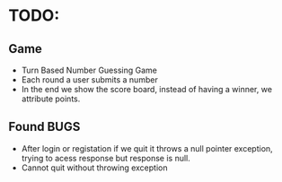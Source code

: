 # TODO:

## Game 

- Turn Based Number Guessing Game 
- Each round a user submits a number
- In the end we show the score board, instead of having a winner, we attribute points.


## Found BUGS

- After login or registation if we quit it throws a null pointer exception, trying to acess response but response is null.
- Cannot quit without throwing exception
